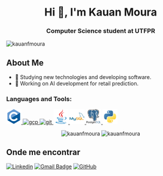 <h1 align="center">Hi 👋, I'm Kauan Moura</h1>
<h3 align="center">Computer Science student at UTFPR</h3>

<p align="left"> <img src="https://komarev.com/ghpvc/?username=kauanfmoura&label=Profile%20views&color=0e75b6&style=flat" alt="kauanfmoura" /> </p>

## About Me

- 📄 Studying new technologies and developing software.
- 💼 Working on AI development for retail prediction.

<h3 align="left">Languages and Tools:</h3>
<p align="left"> <a href="https://www.cprogramming.com/" target="_blank" rel="noreferrer"> <img src="https://raw.githubusercontent.com/devicons/devicon/master/icons/c/c-original.svg" alt="c" width="40" height="40"/> </a> <a href="https://cloud.google.com" target="_blank" rel="noreferrer"> <img src="https://www.vectorlogo.zone/logos/google_cloud/google_cloud-icon.svg" alt="gcp" width="40" height="40"/> </a> <a href="https://git-scm.com/" target="_blank" rel="noreferrer"> <img src="https://www.vectorlogo.zone/logos/git-scm/git-scm-icon.svg" alt="git" width="40" height="40"/> </a> <a href="https://www.java.com" target="_blank" rel="noreferrer"> <img src="https://raw.githubusercontent.com/devicons/devicon/master/icons/java/java-original.svg" alt="java" width="40" height="40"/> </a> <a href="https://www.mysql.com/" target="_blank" rel="noreferrer"> <img src="https://raw.githubusercontent.com/devicons/devicon/master/icons/mysql/mysql-original-wordmark.svg" alt="mysql" width="40" height="40"/> </a> <a href="https://www.postgresql.org" target="_blank" rel="noreferrer"> <img src="https://raw.githubusercontent.com/devicons/devicon/master/icons/postgresql/postgresql-original-wordmark.svg" alt="postgresql" width="40" height="40"/> </a> <a href="https://www.python.org" target="_blank" rel="noreferrer"> <img src="https://raw.githubusercontent.com/devicons/devicon/master/icons/python/python-original.svg" alt="python" width="40" height="40"/> </a> </p>

<div align="center">
    <img src="https://github-readme-stats.vercel.app/api/top-langs?username=kauanfmoura&show_icons=true&locale=en&layout=compact&theme=dark" alt="kauanfmoura" />
    <img src="https://github-readme-stats.vercel.app/api?username=kauanfmoura&show_icons=true&locale=en&theme=dark" alt="kauanfmoura" />
</div>

## Onde me encontrar

[![Linkedin](https://img.shields.io/badge/-kauanfmoura-blue?style=flat-square&logo=Linkedin&logoColor=white&link=https://www.linkedin.com/in/kauanfmoura/)](https://www.linkedin.com/in/kauanfmoura/)
[![Gmail Badge](https://img.shields.io/badge/-kauanmoura04082004@gmail.com-006bed?style=flat-square&logo=Gmail&logoColor=white&link=mailto:kauanmoura04082004@gmail.com)](mailto:kauanmoura04082004@gmail.com)
[![GitHub](https://img.shields.io/github/followers/kauanFmoura?label=follow&style=social)](https://github.com/KauanFMoura)
